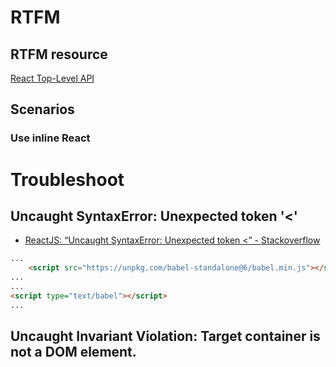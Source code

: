 # RTFM
## RTFM resource
[React Top-Level API](https://reactjs.org/docs/react-api.html#createelement)

## Scenarios
### Use inline React


# Troubleshoot

## Uncaught SyntaxError: Unexpected token '<'
- [ReactJS: “Uncaught SyntaxError: Unexpected token <” - Stackoverflow](https://stackoverflow.com/questions/28100644/reactjs-uncaught-syntaxerror-unexpected-token)

```html
...
    <script src="https://unpkg.com/babel-standalone@6/babel.min.js"></script>
...
...
<script type="text/babel"></script>
...
```


## Uncaught Invariant Violation: Target container is not a DOM element.